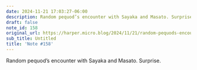 ```yaml
---
date: 2024-11-21 17:03:27-06:00
description: Random pequod’s encounter with Sayaka and Masato. Surprise.
draft: false
note_id: 158
original_url: https://harper.micro.blog/2024/11/21/random-pequods-encounter.html
sub_title: Untitled
title: 'Note #158'
---
```


Random pequod’s encounter with Sayaka and Masato. Surprise.